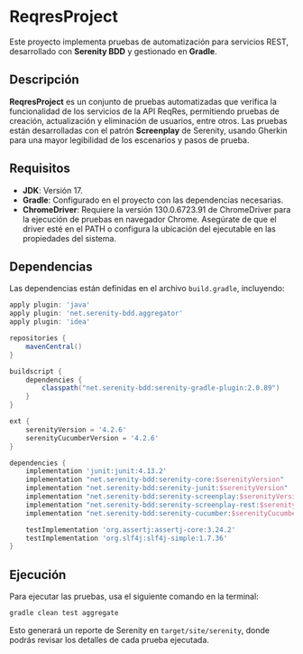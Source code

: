 # ReqresProject

Este proyecto implementa pruebas de automatización para servicios REST, desarrollado con **Serenity BDD** y gestionado en **Gradle**.

## Descripción

**ReqresProject** es un conjunto de pruebas automatizadas que verifica la funcionalidad de los servicios de la API ReqRes, permitiendo pruebas de creación, actualización y eliminación de usuarios, entre otros. Las pruebas están desarrolladas con el patrón **Screenplay** de Serenity, usando Gherkin para una mayor legibilidad de los escenarios y pasos de prueba.

## Requisitos

- **JDK**: Versión 17.
- **Gradle**: Configurado en el proyecto con las dependencias necesarias.
- **ChromeDriver**: Requiere la versión 130.0.6723.91 de ChromeDriver para la ejecución de pruebas en navegador Chrome. Asegúrate de que el driver esté en el PATH o configura la ubicación del ejecutable en las propiedades del sistema.

## Dependencias

Las dependencias están definidas en el archivo `build.gradle`, incluyendo:

```gradle
apply plugin: 'java'
apply plugin: 'net.serenity-bdd.aggregator'
apply plugin: 'idea'

repositories {
    mavenCentral()
}

buildscript {
    dependencies {
        classpath("net.serenity-bdd:serenity-gradle-plugin:2.0.89")
    }
}

ext {
    serenityVersion = '4.2.6'
    serenityCucumberVersion = '4.2.6'
}

dependencies {
    implementation 'junit:junit:4.13.2'
    implementation "net.serenity-bdd:serenity-core:$serenityVersion"
    implementation "net.serenity-bdd:serenity-junit:$serenityVersion"
    implementation "net.serenity-bdd:serenity-screenplay:$serenityVersion"
    implementation "net.serenity-bdd:serenity-screenplay-rest:$serenityVersion"
    implementation "net.serenity-bdd:serenity-cucumber:$serenityCucumberVersion"

    testImplementation 'org.assertj:assertj-core:3.24.2'
    testImplementation 'org.slf4j:slf4j-simple:1.7.36'
}
```

## Ejecución

Para ejecutar las pruebas, usa el siguiente comando en la terminal:

```bash
gradle clean test aggregate
```

Esto generará un reporte de Serenity en `target/site/serenity`, donde podrás revisar los detalles de cada prueba ejecutada.
